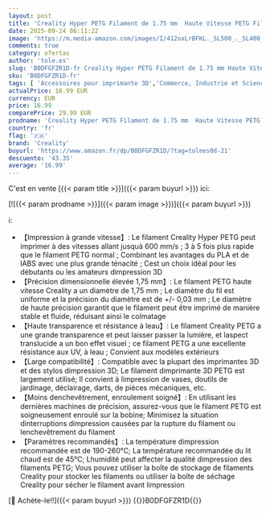 ```yaml
---
layout: post
title: 'Creality Hyper PETG Filament de 1.75 mm  Haute Vitesse PETG Filament 30-600 mm/s pour Imprimante 3D  Précision Dimensionnelle ± 0.03 mm  pour La Plupart des Imprimantes 3D  Bobine de 1 KG  Transparent'
date: 2025-09-24 06:11:22
image: 'https://m.media-amazon.com/images/I/412oxLrBFKL._SL500_._SL400_.jpg'
comments: true
category: ofertas
author: 'tole.es'
slug: 'B0DFGFZR1D-fr Creality Hyper PETG Filament de 1.75 mm Haute Vitesse PETG...'
sku: 'B0DFGFZR1D-fr'
tags: [ 'Accessoires pour imprimante 3D','Commerce, Industrie et Science','Composants pour imprimante 3D et accessoires','Impression et numérisation 3D','creality','🇫🇷', ]
actualPrice: 16.99 EUR
currency: EUR
price: 16.99
comparePrice: 29.99 EUR
prodname: 'Creality Hyper PETG Filament de 1.75 mm  Haute Vitesse PETG Filament 30-600 mm/s pour Imprimante 3D  Précision Dimensionnelle ± 0.03 mm  pour La Plupart des Imprimantes 3D  Bobine de 1 KG  Transparent'
country: 'fr'
flag: '🇫🇷'
brand: 'Creality'
buyurl: 'https://www.amazon.fr/dp/B0DFGFZR1D/?tag=tolees0d-21'
descuento: '43.35'
average: '16.99'
---
```


C'est en vente [{{< param title >}}]({{< param buyurl >}}) ici:

[![{{< param prodname >}}]({{< param image >}})]({{< param buyurl >}})

ℹ️:

- 【Impression à grande vitesse】: Le filament Creality Hyper PETG peut imprimer à des vitesses allant jusquà 600 mm/s ; 3 à 5 fois plus rapide que le filament PETG normal ; Combinant les avantages du PLA et de lABS avec une plus grande ténacité ; Cest un choix idéal pour les débutants ou les amateurs dimpression 3D
- 【Précision dimensionnelle élevée 1,75 mm】: Le filament PETG haute vitesse Creality a un diamètre de 1,75 mm ; Le diamètre du fil est uniforme et la précision du diamètre est de +/- 0,03 mm ; Le diamètre de haute précision garantit que le filament peut être imprimé de manière stable et fluide, réduisant ainsi le colmatage
- 【Haute transparence et résistance à leau】: Le filament Creality PETG a une grande transparence et peut laisser passer la lumière, et laspect translucide a un bon effet visuel ; ce filament PETG a une excellente résistance aux UV, à leau ; Convient aux modèles extérieurs
- 【Large compatibilité】: Compatible avec la plupart des imprimantes 3D et des stylos dimpression 3D; Le filament dimprimante 3D PETG est largement utilisé; Il convient à limpression de vases, doutils de jardinage, déclairage, darts, de pièces mécaniques, etc.
- 【Moins denchevêtrement, enroulement soigné】: En utilisant les dernières machines de précision, assurez-vous que le filament PETG est soigneusement enroulé sur la bobine; Minimisez la situation dinterruptions dimpression causées par la rupture du filament ou lenchevêtrement du filament
- 【Paramètres recommandés】: La température dimpression recommandée est de 190-260℃; La température recommandée du lit chaud est de 45℃; Lhumidité peut affecter la qualité dimpression des filaments PETG; Vous pouvez utiliser la boîte de stockage de filaments Creality pour stocker les filaments ou utiliser la boîte de séchage Creality pour sécher le filament avant limpression

[🛒 Achète-le!!]({{< param buyurl >}})
{{<world>}}B0DFGFZR1D{{</world>}}
